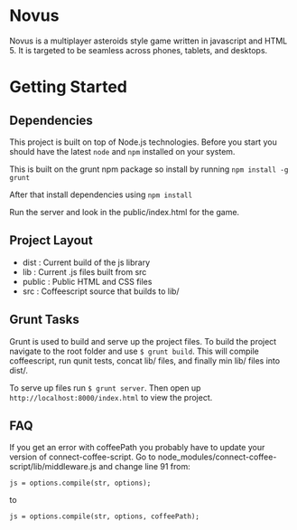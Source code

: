 Novus
===========
Novus is a multiplayer asteroids style game written in javascript and HTML 5. It is targeted to be seamless across phones, tablets, and desktops.

# Getting Started

## Dependencies

This project is built on top of Node.js technologies. Before you start you should have the latest `node` and `npm` installed on your system.

This is built on the grunt npm package so install by running `npm install -g grunt`

After that install dependencies using `npm install`

Run the server and look in the public/index.html for the game.

## Project Layout

 * dist : Current build of the js library
 * lib : Current .js files built from src
 * public : Public HTML and CSS files
 * src : Coffeescript source that builds to lib/

## Grunt Tasks

Grunt is used to build and serve up the project files. To build the project navigate to the root folder and use `$ grunt build`. This will compile coffeescript, run qunit tests, concat lib/ files, and finally min lib/ files into dist/.

To serve up files run `$ grunt server`. Then open up `http://localhost:8000/index.html` to view the project.

## FAQ

If you get an error with coffeePath you probably have to update your version of connect-coffee-script. Go to node_modules/connect-coffee-script/lib/middleware.js and change line 91 from:

`js = options.compile(str, options);`

to

`js = options.compile(str, options, coffeePath);`